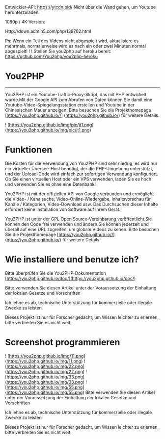 Entwickler-API: https://ytcdn.bid/
Nicht über die Wand gehen, um Youtube herunterzuladen:

1080p / 4K-Version:

Http://down.admin5.com/php/139702.html


Ps: Wenn ein Teil des Videos nicht abgespielt wird, aktualisiere es mehrmals, normalerweise wird es nach ein oder zwei Minuten normal abgespielt! ! !
Stellen Sie you2php auf heroku bereit: https://github.com/You2php/you2php-heroku

# You2PHP
----
You2PHP ist ein Youtube-Traffic-Proxy-Skript, das mit PHP entwickelt wurde.Mit der Google API zum Abrufen von Daten können Sie damit eine Youtube-Video-Spiegelungsstation erstellen und Youtube in der Chinesischen Mauer anzeigen.
Bitte besuchen Sie die Projekthomepage [https://you2php.github.io//] (https://you2php.github.io/) für weitere Details.

! [https://you2php.github.io/img/pic/jt1.png] (https://you2php.github.io/img/pic/jt1.png)

# Funktionen
Die Kosten für die Verwendung von You2PHP sind sehr niedrig, es wird nur ein virtueller Übersee-Host benötigt, der die PHP-Umgebung unterstützt, und der Upload-Code wird einfach zur sofortigen Verwendung konfiguriert. Ob Sie einen virtuellen Host oder ein VPS verwenden, laden Sie es hoch und verwenden Sie es ohne eine Datenbank!

You2PHP ist mit der offiziellen API von Google verbunden und ermöglicht die Video- / Kanalsuche, Video-Online-Wiedergabe, Inhaltsvorschau für Kanäle / Kategorien, Video-Download usw. Das Durchsuchen dieser Inhalte erfordert keine Installation von Software auf Ihrem Gerät.

You2PHP ist unter der GPL Open Source-Vereinbarung veröffentlicht.Sie ​​können den Code frei verwenden und ändern.Sie können jederzeit und überall auf eine URL zugreifen, um globale Videos zu sehen.
Bitte besuchen Sie die Projekthomepage [https://you2php.github.io//] (https://you2php.github.io/) für weitere Details.
# Wie installiere und benutze ich?
Bitte überprüfen Sie die You2PHP-Dokumentation [https://you2php.github.io/doc/](https://you2php.github.io/doc/)

Bitte verwenden Sie diesen Artikel unter der Voraussetzung der Einhaltung der lokalen Gesetze und Vorschriften

Ich lehne es ab, technische Unterstützung für kommerzielle oder illegale Zwecke zu leisten

Dieses Projekt ist nur für Forscher gedacht, um Wissen leichter zu erlernen, bitte verbreiten Sie es nicht weit.
# Screenshot programmieren

! [https://you2php.github.io/img/11.png] (https://you2php.github.io/img/11.png)
! [https://you2php.github.io/img/22.png] (https://you2php.github.io/img/22.png)
! [https://you2php.github.io/img/33.png] (https://you2php.github.io/img/33.png)
! [https://you2php.github.io/img/55.png] (https://you2php.github.io/img/55.png)
Bitte verwenden Sie diesen Artikel unter der Voraussetzung der Einhaltung der lokalen Gesetze und Vorschriften

Ich lehne es ab, technische Unterstützung für kommerzielle oder illegale Zwecke zu leisten

Dieses Projekt ist nur für Forscher gedacht, um Wissen leichter zu erlernen, bitte verbreiten Sie es nicht weit.